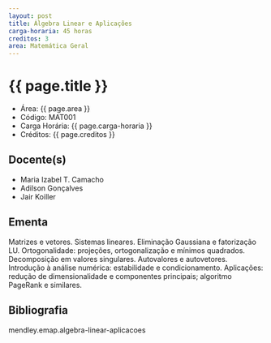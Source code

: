 ```yaml
---
layout: post
title: Álgebra Linear e Aplicações
carga-horaria: 45 horas
creditos: 3
area: Matemática Geral
---
```


# {{ page.title }}

- Área: {{ page.area }}   
- Código: MAT001
- Carga Horária: {{ page.carga-horaria }}   
- Créditos: {{ page.creditos }}   

## Docente(s) 

- Maria Izabel T. Camacho
- Adilson Gonçalves
- Jair Koiller

## Ementa

Matrizes e vetores. Sistemas lineares. Eliminação Gaussiana e
fatorização LU. Ortogonalidade: projeções, ortogonalização e mínimos
quadrados. Decomposição em valores singulares. Autovalores e
autovetores. Introdução à análise numérica: estabilidade e
condicionamento. Aplicações: redução de dimensionalidade e componentes
principais; algoritmo PageRank e similares.

## Bibliografia

mendley.emap.algebra-linear-aplicacoes

